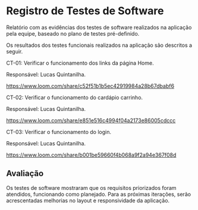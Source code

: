# Registro de Testes de Software

Relatório com as evidências dos testes de software realizados na aplicação pela equipe, baseado no plano de testes pré-definido.

Os resultados dos testes funcionais realizados na aplicação são descritos a seguir. 

CT-01: Verificar o funcionamento dos links da página Home.

Responsável: Lucas Quintanilha.

https://www.loom.com/share/c52f51b1b5ec42919984a28b67dbabf6


CT-02: Verificar o funcionamento do cardápio carrinho.

Responsável: Lucas Quintanilha.

https://www.loom.com/share/e851e516c4994f04a2173e86005cdccc


CT-03: Verificar o funcionamento do login.

Responsável: Lucas Quintanilha.

https://www.loom.com/share/b001be59660f4b068a9f2a94e367f08d

## Avaliação

Os testes de software mostraram que os requisitos priorizados foram atendidos, funcionando como planejado. Para as próximas iterações, serão acrescentadas melhorias no layout e responsividade da aplicação.
